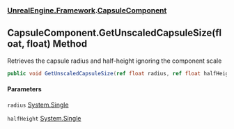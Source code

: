 ### [UnrealEngine.Framework](./UnrealEngine-Framework.md 'UnrealEngine.Framework').[CapsuleComponent](./CapsuleComponent.md 'UnrealEngine.Framework.CapsuleComponent')
## CapsuleComponent.GetUnscaledCapsuleSize(float, float) Method
Retrieves the capsule radius and half-height ignoring the component scale  
```csharp
public void GetUnscaledCapsuleSize(ref float radius, ref float halfHeight);
```
#### Parameters
<a name='UnrealEngine-Framework-CapsuleComponent-GetUnscaledCapsuleSize(float_float)-radius'></a>
`radius` [System.Single](https://docs.microsoft.com/en-us/dotnet/api/System.Single 'System.Single')  
  
<a name='UnrealEngine-Framework-CapsuleComponent-GetUnscaledCapsuleSize(float_float)-halfHeight'></a>
`halfHeight` [System.Single](https://docs.microsoft.com/en-us/dotnet/api/System.Single 'System.Single')  
  
